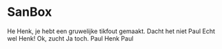 # SanBox
He Henk, je hebt een gruwelijke tikfout gemaakt.
Dacht het niet Paul
Echt wel Henk!
Ok, zucht
Ja toch.
Paul
Henk
Paul
